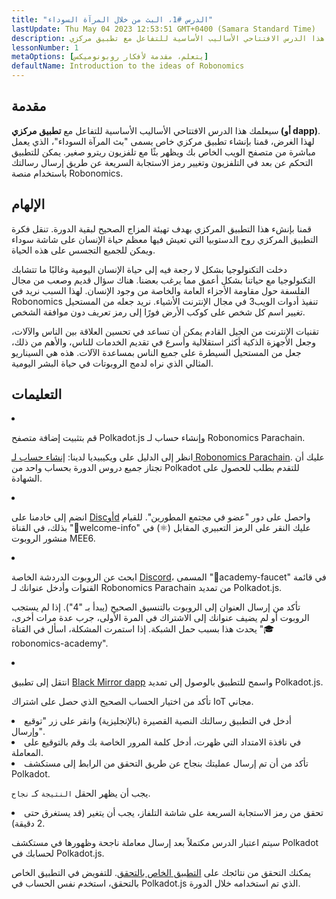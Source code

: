 ```yaml
---
title: "الدرس #1، البث من خلال المرآة السوداء"
lastUpdate: Thu May 04 2023 12:53:51 GMT+0400 (Samara Standard Time)
description: سيعلمك هذا الدرس الافتتاحي الأساليب الأساسية للتفاعل مع تطبيق مركزي (أو dapp) موزع.
lessonNumber: 1
metaOptions: [يتعلم، مقدمة لأفكار روبونوميكس]
defaultName: Introduction to the ideas of Robonomics
---
```


## مقدمة

سيعلمك هذا الدرس الافتتاحي الأساليب الأساسية للتفاعل مع **تطبيق مركزي (أو dapp)**. لهذا الغرض، قمنا بإنشاء تطبيق مركزي خاص يسمى "بث المرآة السوداء"، الذي يعمل مباشرة من متصفح الويب الخاص بك ويظهر بثًا مع تلفزيون ريترو صغير. يمكن للتطبيق التحكم عن بعد في التلفزيون وتغيير رمز الاستجابة السريعة عن طريق إرسال رسالتك باستخدام منصة Robonomics.

## الإلهام

قمنا بإنشء هذا التطبيق المركزي بهدف تهيئة المزاج الصحيح لبقية الدورة. تنقل فكرة التطبيق المركزي روح الدستوبيا التي تعيش فيها معظم حياة الإنسان على شاشة سوداء ويمكن للجميع التجسس على هذه الحياة.

دخلت التكنولوجيا بشكل لا رجعة فيه إلى حياة الإنسان اليومية وغالبًا ما تتشابك التكنولوجيا مع حياتنا بشكل أعمق مما يرغب بعضنا. هناك سؤال قديم وصعب من مجال الفلسفة حول مقاومة الأجزاء العامة والخاصة من وجود الإنسان. لهذا السبب نريد في Robonomics تنفيذ أدوات الويب3 في مجال الإنترنت الأشياء. نريد جعله من المستحيل تغيير اسم كل شخص على كوكب الأرض فورًا إلى رمز تعريف دون موافقة الشخص.

تقنيات الإنترنت من الجيل القادم يمكن أن تساعد في تحسين العلاقة بين الناس والآلات، وجعل الأجهزة الذكية أكثر استقلالية وأسرع في تقديم الخدمات للناس، والأهم من ذلك، جعل من المستحيل السيطرة على جميع الناس بمساعدة الآلات. هذه هي السيناريو المثالي الذي نراه لدمج الروبوتات في حياة البشر اليومية.

## التعليمات

<List type="numbers">

<li>

قم بتثبيت إضافة متصفح Polkadot.js وإنشاء حساب لـ Robonomics Parachain.

انظر إلى الدليل على ويكيبيديا لدينا: [إنشاء حساب لـ Robonomics Parachain](https://wiki.robonomics.netwأوk/docs/create-account-in-dapp/). عليك أن تجتاز جميع دروس الدورة بحساب واحد من Polkadot للتقدم بطلب للحصول على الشهادة.

</li>

<li>

انضم إلى خادمنا على [Discأوd](https://discأوd.gg/xqDgG3EGm9) واحصل على دور "عضو في مجتمع المطورين". للقيام بذلك، في القناة "👋welcome-info" عليك النقر على الرمز التعبيري المقابل (⚛️) في منشور الروبوت MEE6.

</li>

<li>

ابحث عن الروبوت الدردشة الخاصة [Discord](https://discord.com/channels/803947358492557312/944186892038053899)، المسمى "🚰academy-faucet" في قائمة القنوات وأدخل عنوانك لـ Robonomics Parachain من تمديد Polkadot.js.

تأكد من إرسال العنوان إلى الروبوت بالتنسيق الصحيح (يبدأ بـ "4"). إذا لم يستجب الروبوت أو لم يضيف عنوانك إلى الاشتراك في المرة الأولى، جرب عدة مرات أخرى، يحدث هذا بسبب حمل الشبكة. إذا استمرت المشكلة، اسأل في القناة "🎓robonomics-academy".

</li>

<li>

انتقل إلى تطبيق [Black Mirror dapp](https://blackmirror.robonomics.academy) واسمح للتطبيق بالوصول إلى تمديد Polkadot.js.

تأكد من اختيار الحساب الصحيح الذي حصل على اشتراك IoT مجاني.

</li>

<li>
أدخل في التطبيق رسالتك النصية القصيرة (بالإنجليزية) وانقر على زر "توقيع وإرسال". 
</li>

<li>
في نافذة الامتداد التي ظهرت، أدخل كلمة المرور الخاصة بك وقم بالتوقيع على المعاملة.
</li>

<li>
تأكد من أن تم إرسال عمليتك بنجاح عن طريق التحقق من الرابط إلى مستكشف Polkadot.

يجب أن يظهر الحقل <code>النتيجة</code> كـ <code>نجاح</code>.
</li>

<li>
تحقق من رمز الاستجابة السريعة على شاشة التلفاز، يجب أن يتغير (قد يستغرق حتى 2 دقيقة).
</li>
</List>

<Result>

سيتم اعتبار الدرس مكتملاً بعد إرسال معاملة ناجحة وظهورها في مستكشف Polkadot لحسابك في Polkadot.js.

يمكنك التحقق من نتائجك على [التطبيق الخاص بالتحقق](https://lk.robonomics.academy/). للتفويض في التطبيق الخاص بالتحقق، استخدم نفس الحساب في Polkadot.js الذي تم استخدامه خلال الدورة.

</Result>

